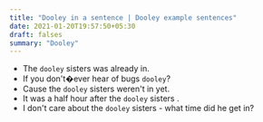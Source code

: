 ```yaml
---
title: "Dooley in a sentence | Dooley example sentences"
date: 2021-01-20T19:57:50+05:30
draft: falses
summary: "Dooley"
---
```

- The `dooley` sisters was already in.
- If you don't�ever hear of bugs `dooley`?
- Cause the `dooley` sisters weren't in yet.
- It was a half hour after the `dooley` sisters .
- I don't care about the `dooley` sisters - what time did he get in?
                 
